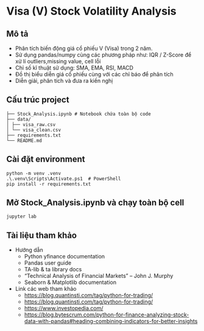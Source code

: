 # Visa (V) Stock Volatility Analysis

## Mô tả
- Phân tích biến động giá cổ phiếu V (Visa) trong 2 năm.
- Sử dụng pandas/numpy cùng các phương pháp như: IQR / Z-Score để xử lí outliers,missing value, cell lỗi
- Chỉ số kĩ thuật sử dụng: SMA, EMA, RSI, MACD
- Đồ thị biểu diễn giá cổ phiếu cùng với các chỉ báo để phân tích
- Diễn giải, phân tích và đưa ra kiến nghị

## Cấu trúc project
    ├── Stock_Analysis.ipynb # Notebook chứa toàn bộ code
    ├── data/
    │ ├── visa_raw.csv 
    │ └── visa_clean.csv 
    ├── requirements.txt 
    └── README.md 


## Cài đặt environment

    python -m venv .venv
    .\.venv\Scripts\Activate.ps1  # PowerShell
    pip install -r requirements.txt

## Mở Stock_Analysis.ipynb và chạy toàn bộ cell
    jupyter lab

## Tài liệu tham khảo

- Hướng dẫn
    - Python yfinance documentation
    - Pandas user guide
    - TA-lib & ta library docs
    - “Technical Analysis of Financial Markets” – John J. Murphy
    - Seaborn & Matplotlib documentation
- Link các web tham khảo
    - https://blog.quantinsti.com/tag/python-for-trading/
    - https://blog.quantinsti.com/tag/python-for-trading/
    - https://www.investopedia.com/
    - https://blog.bytescrum.com/python-for-finance-analyzing-stock-data-with-pandas#heading-combining-indicators-for-better-insights
